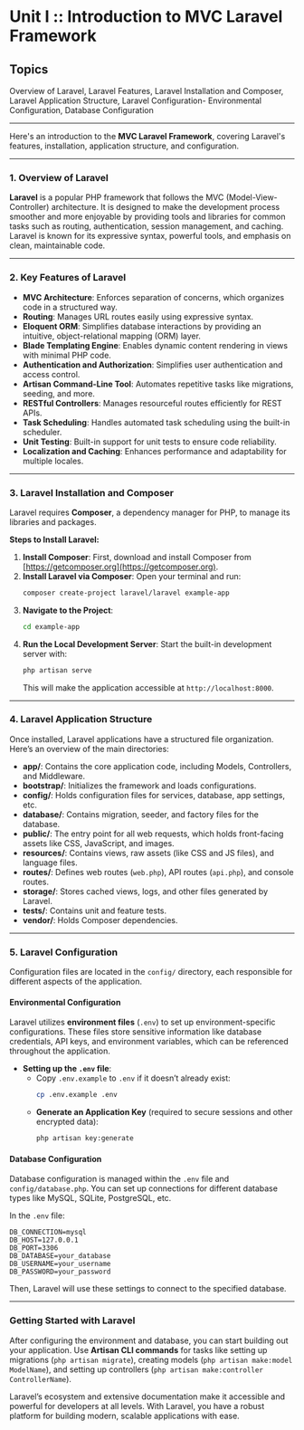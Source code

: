 # Unit I :: Introduction to MVC Laravel Framework
## Topics
Overview of Laravel, Laravel Features, Laravel Installation and Composer, Laravel Application Structure, Laravel Configuration- Environmental Configuration, Database Configuration


---

Here's an introduction to the **MVC Laravel Framework**, covering Laravel's features, installation, application structure, and configuration.

---

### **1. Overview of Laravel**

**Laravel** is a popular PHP framework that follows the MVC (Model-View-Controller) architecture. It is designed to make the development process smoother and more enjoyable by providing tools and libraries for common tasks such as routing, authentication, session management, and caching. Laravel is known for its expressive syntax, powerful tools, and emphasis on clean, maintainable code.

---

### **2. Key Features of Laravel**

- **MVC Architecture**: Enforces separation of concerns, which organizes code in a structured way.
- **Routing**: Manages URL routes easily using expressive syntax.
- **Eloquent ORM**: Simplifies database interactions by providing an intuitive, object-relational mapping (ORM) layer.
- **Blade Templating Engine**: Enables dynamic content rendering in views with minimal PHP code.
- **Authentication and Authorization**: Simplifies user authentication and access control.
- **Artisan Command-Line Tool**: Automates repetitive tasks like migrations, seeding, and more.
- **RESTful Controllers**: Manages resourceful routes efficiently for REST APIs.
- **Task Scheduling**: Handles automated task scheduling using the built-in scheduler.
- **Unit Testing**: Built-in support for unit tests to ensure code reliability.
- **Localization and Caching**: Enhances performance and adaptability for multiple locales.

---

### **3. Laravel Installation and Composer**

Laravel requires **Composer**, a dependency manager for PHP, to manage its libraries and packages.

**Steps to Install Laravel:**

1. **Install Composer**: First, download and install Composer from [https://getcomposer.org](https://getcomposer.org).
2. **Install Laravel via Composer**:
   Open your terminal and run:
   ```bash
   composer create-project laravel/laravel example-app
   ```
3. **Navigate to the Project**:
   ```bash
   cd example-app
   ```
4. **Run the Local Development Server**:
   Start the built-in development server with:
   ```bash
   php artisan serve
   ```
   This will make the application accessible at `http://localhost:8000`.

---

### **4. Laravel Application Structure**

Once installed, Laravel applications have a structured file organization. Here’s an overview of the main directories:

- **app/**: Contains the core application code, including Models, Controllers, and Middleware.
- **bootstrap/**: Initializes the framework and loads configurations.
- **config/**: Holds configuration files for services, database, app settings, etc.
- **database/**: Contains migration, seeder, and factory files for the database.
- **public/**: The entry point for all web requests, which holds front-facing assets like CSS, JavaScript, and images.
- **resources/**: Contains views, raw assets (like CSS and JS files), and language files.
- **routes/**: Defines web routes (`web.php`), API routes (`api.php`), and console routes.
- **storage/**: Stores cached views, logs, and other files generated by Laravel.
- **tests/**: Contains unit and feature tests.
- **vendor/**: Holds Composer dependencies.

---

### **5. Laravel Configuration**

Configuration files are located in the `config/` directory, each responsible for different aspects of the application.

#### Environmental Configuration

Laravel utilizes **environment files** (`.env`) to set up environment-specific configurations. These files store sensitive information like database credentials, API keys, and environment variables, which can be referenced throughout the application.

- **Setting up the `.env` file**:
  - Copy `.env.example` to `.env` if it doesn’t already exist:
    ```bash
    cp .env.example .env
    ```
  - **Generate an Application Key** (required to secure sessions and other encrypted data):
    ```bash
    php artisan key:generate
    ```

#### Database Configuration

Database configuration is managed within the `.env` file and `config/database.php`. You can set up connections for different database types like MySQL, SQLite, PostgreSQL, etc.

In the `.env` file:
```dotenv
DB_CONNECTION=mysql
DB_HOST=127.0.0.1
DB_PORT=3306
DB_DATABASE=your_database
DB_USERNAME=your_username
DB_PASSWORD=your_password
```

Then, Laravel will use these settings to connect to the specified database.

---

### **Getting Started with Laravel**

After configuring the environment and database, you can start building out your application. Use **Artisan CLI commands** for tasks like setting up migrations (`php artisan migrate`), creating models (`php artisan make:model ModelName`), and setting up controllers (`php artisan make:controller ControllerName`).

Laravel’s ecosystem and extensive documentation make it accessible and powerful for developers at all levels. With Laravel, you have a robust platform for building modern, scalable applications with ease.
